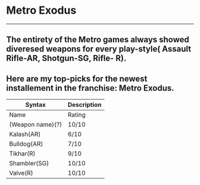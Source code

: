 # Metro Exodus
---

The entirety of the Metro games always showed diveresed weapons for every play-style( Assault Rifle-AR, Shotgun-SG, Rifle- R).
---

Here are my top-picks for the newest installement in the franchise: Metro Exodus.
---

| Syntax | Description |
| ----------- | ----------- |
| Name | Rating |
| (Weapon name)(?) | 10/10 |
| Kalash(AR) | 6/10 |
| Bulldog(AR) | 7/10 |
| Tikhar(R) | 9/10 |
| Shambler(SG) | 10/10 |
| Valve(R) | 10/10 |

